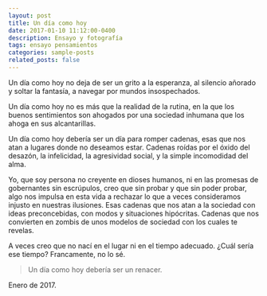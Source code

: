 ```yaml
---
layout: post
title: Un día como hoy
date: 2017-01-10 11:12:00-0400
description: Ensayo y fotografía
tags: ensayo pensamientos
categories: sample-posts
related_posts: false
---
```


Un día como hoy no deja de ser un grito a la esperanza, al silencio añorado y soltar la fantasía, a navegar por mundos insospechados. 

Un día como hoy no es más que la realidad de la rutina, en la que los buenos sentimientos son ahogados por una sociedad inhumana que los ahoga en sus alcantarillas. 

Un día como hoy debería ser un día para romper cadenas, esas que nos atan a lugares donde no deseamos estar. Cadenas roídas por el óxido del desazón, la infelicidad, la agresividad social, y la simple incomodidad del alma.

Yo, que soy persona no creyente en dioses humanos, ni en las promesas de gobernantes sin escrúpulos, creo que sin probar y que sin poder probar, algo nos impulsa en esta vida a rechazar lo que a veces consideramos injusto en nuestras ilusiones. Esas cadenas que nos atan a la sociedad con ideas preconcebidas, con modos y situaciones hipócritas. Cadenas que nos convierten en zombis de unos modelos de sociedad con los cuales te revelas.

A veces creo que no nací en el lugar ni en el tiempo adecuado. ¿Cuál sería ese tiempo? Francamente, no lo sé. 

>Un día como hoy debería ser un renacer.

Enero de 2017.